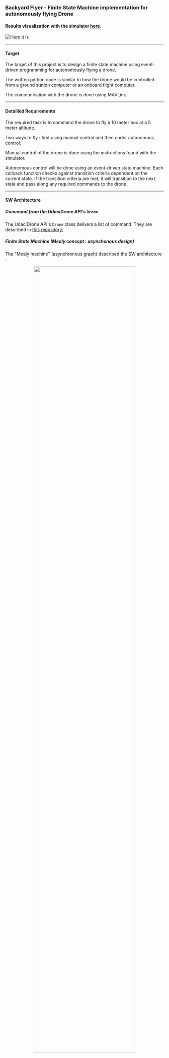 ### Backyard Flyer - Finite State Machine implementation for autonomously flying Drone
#### Results visualization with the simulator [here](https://github.com/Jeanyvesbourdoncle/FCND-Backyard-Flyer/blob/master/Finite_State_Machine_Asynchronous_Approach.mp4).

![Here it is](./2020-01-12_21-05-46.gif)

--------------------------
#### Target
The target of this project is to design a finite state machine using event-driven programming for autonomously flying a drone. 

The written python code is similar to how the drone would be controlled from a ground station computer or an onboard flight computer. 

The communication with the drone is done using MAVLink.

-------------------------
#### Detailled Requirements
The required task is to command the drone to fly a 10 meter box at a 5 meter altitude. 

Two ways to fly : first using manual control and then under autonomous control.

Manual control of the drone is done using the instructions found with the simulator.

Autonomous control will be done using an event-driven state machine. 
Each callback function checks against transition criteria dependent on the current state. If the transition criteria are met, it will transition to the next state and pass along any required commands to the drone.

-------------------------
#### SW Architecture
##### Command from the UdaciDrone API's `Drone`
The  UdaciDrone API's `Drone` class delivers a list of command. They are described in [this repository](https://udacity.github.io/udacidrone/docs/drone-api.html);

#####  Finite State Machine (Mealy concept : asynchonous design)
The "Mealy machine" (asynchronous graph) described the SW architecture :
<p align="center">
<img src="./Finite_State_Machine.png" width="80% style = "border:none;">
</p> 

##### Callback Fonction Concept
While the drone is in each state, the state machine will need to check transition criteria with a registered callback. 
If the transition criteria are met, the state machine will set the next state and pass along any commands to the drone. 
For example:
```python
def state_callback(self):
	if self.state == States.DISARMING:
    	if !self.armed:
        	self.release_control()
        	self.in_mission = False
        	self.state = States.MANUAL
```

This is a callback on the state message. It only checks anything if it's in the DISARMING state. If it detects that the drone is successfully disarmed, it sets the mode back to manual and terminates the mission. 

--------------------------
#### SW Design and Description
##### Drone Attributes
The `Drone` class contains the following attributes that you may find useful for this project:

 - `self.armed`: boolean for the drone's armed state
 - `self.guided`: boolean for the drone's guided state (if the script has control or not)
 - `self.local_position`: a vector of the current position in NED coordinates
 - `self.local_velocity`: a vector of the current velocity in NED coordinates

##### Outgoing Commands
The UdaciDrone API's `Drone` class also contains function to be able to send commands to the drone.

 - `connect()`: Starts receiving messages from the drone. Blocks the code until the first message is received
 - `start()`: Start receiving messages from the drone. If the connection is not threaded, this will block the code.
 - `arm()`: Arms the motors of the quad, the rotors will spin slowly. The drone cannot takeoff until armed first
 - `disarm()`: Disarms the motors of the quad. The quadcopter cannot be disarmed in the air
 - `take_control()`: Set the command mode of the quad to guided
 - `release_control()`: Set the command mode of the quad to manual
 - `cmd_position(north, east, down, heading)`: Command the drone to travel to the local position (north, east, down). Also commands the quad to maintain a specified heading
 - `takeoff(target_altitude)`: Takeoff from the current location to the specified global altitude
 - `land()`: Land in the current position
 - `stop()`: Terminate the connection with the drone and close the telemetry log

##### Autonomous Control State Machine
The state machine is run continuously until either the mission is ended or the Mavlink connection is lost.

The six states predefined for the state machine:
* `MANUAL`: the drone is being controlled by the user
* `ARMING`: the drone is in guided mode and being armed
* `TAKEOFF`: the drone is taking off from the ground
* `WAYPOINT`: the drone is flying to a specified target position
* `LANDING`: the drone is landing on the ground
* `DISARMING`: the drone is disarming

--------------------------
####  SW Environment
##### Step 1: Download the Simulator and Miniconda
Download the version of the simulator that's appropriate for your operating system [from this repository](https://github.com/udacity/FCND-Simulator-Releases/releases).
Download Miniconda with Python 3.6 [from this repository]
(https://conda.io/miniconda.html)

##### Step 2: Set up your Python Environment
Set up your Python environment and get all the relevant packages installed using Anaconda following instructions in [this repository](https://github.com/udacity/FCND-Term1-Starter-Kit)

##### Step 3: Clone this Repository
```sh
git clone https://github.com/udacity/FCND-Backyard-Flyer
```
#### Step 4 : FCND environement activation
Update the latest conda version with this command in the "miniconda prompt window" : 
```sh
conda update -n base conda
```

Conda environment for the project creation with this command in the "miniconda prompt window" :
```
conda env create -f environment.yml
```

FCND environment activation with this command in the "miniconda prompt window" :
```sh
conda activate FCND or source activate FCND
```

##### Step 5 :Running the State Machine
Run the code in the "miniconda prompt" window with the command : 
```sh
python backyard_flyer.py
```

##### Step 6 : Drone Mission visualization in the simulator
Run the drone simulator : the drone makes the sqaure with the 4 waypoints.
Information : The drones moves slowly beacuse the deadband radius is initialized with 0,1 meters in the code. 
The precision to reach a waypoint is prefered to the speed realization. 
In others case, with a deadband radius = 10 meters, the speed realisation will be prefered as the precision.

<p align="center">
<img src="./Simulator_picture.png" width="80% style = "border:none;">
</p> 


--------------------------
#### Results
##### Message Logging
The telemetry data is automatically logged in "Logs\TLog.txt" or "Logs\TLog-manual.txt" for logs created when running `python drone.py`. Each row contains a comma seperated representation of each message. The first row is the incoming message type. The second row is the time. The rest of the rows contains all the message properties. The types of messages relevant to this project are:

* `MsgID.STATE`: time (ms), armed (bool), guided (bool)
* `MsgID.GLOBAL_POSITION`: time (ms), longitude (deg), latitude (deg), altitude (meter)
* `MsgID.GLOBAL_HOME`: time (ms), longitude (deg), latitude (deg), altitude (meter)
* `MsgID.LOCAL_POSITION`: time (ms), north (meter), east (meter), down (meter)
* `MsgID.LOCAL_VELOCITY`: time (ms), north (meter), east (meter), down (meter) 

##### Reading Telemetry Logs
Logs can be read using:

```python
t_log = Drone.read_telemetry_data(filename)
```




     



